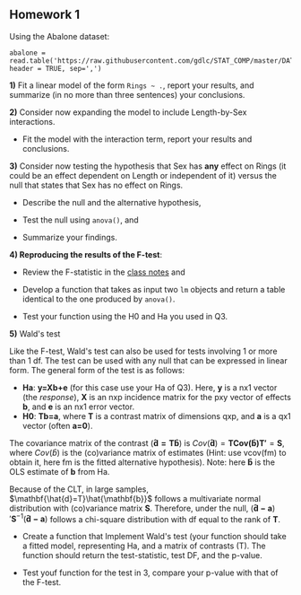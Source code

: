 
## Homework 1


Using the Abalone dataset:

```{r}
abalone = read.table('https://raw.githubusercontent.com/gdlc/STAT_COMP/master/DATA/abalone.data', header = TRUE, sep=',')
```

**1)** Fit a linear model of the form  `Rings ~ .`, report your results, and summarize (in no more than three sentences) your conclusions.


**2)** Consider now expanding the model to include Length-by-Sex interactions. 

  - Fit the model with the interaction term, report your results and conclusions.

**3)** Consider now testing the hypothesis that Sex has **any** effect on Rings (it could be an effect dependent on Length or independent of it) versus the null that states that Sex has no effect on Rings. 

  - Describe the null and the alternative hypothesis,

  - Test the null using `anova()`, and
  - Summarize your findings.

**4) Reproducing the results of the F-test**:  

  - Review the F-statistic in the [class notes](https://github.com/gdlc/STAT_COMP/blob/master/HANDOUTS/OLS.pdf) and

  - Develop a function that takes as input two `lm` objects and return a table identical to the one produced by `anova()`. 
  - Test your function using the H0 and Ha you used in Q3.

**5)** Wald's test

Like the F-test, Wald's test can also be used for tests involving 1 or more than 1 df. The test can be used with any null that can be expressed in linear form. The general form of the test is as follows:

  - **Ha**: **y=Xb+e** (for this case use your Ha of Q3). Here, **y** is a nx1 vector (the *response*), **X** is an nxp incidence matrix for the pxy vector of effects **b**, and **e** is an nx1 error vector.
  - **H0**:  **Tb=a**, where  **T** is a contrast matrix of dimensions qxp, and **a** is a qx1 vector (often **a=0**).

The covariance matrix of the contrast ($\mathbf{\hat{d}=T\hat{b}}$) is $Cov(\mathbf{\hat{d}})=\mathbf{TCov(\hat{b})T'}=\mathbf{S}$, where $Cov(\hat{b})$ is the (co)variance matrix of estimates (Hint: use vcov(fm) to obtain it, here fm is the fitted alternative hypothesis). Note: here $\mathbf{\hat{b}}$ is the OLS estimate of **b** from Ha.

Because of the CLT, in large samples, $\mathbf{\hat{d}=T}\hat{\mathbf{b}}$  follows a multivariate normal distribution with (co)variance matrix **S**. Therefore, under the null, $(\mathbf{\hat{d}-a})'\mathbf{S}^{-1}(\mathbf{\hat{d}-a})$ follows a chi-square distribution with df equal to the rank of **T**.

  - Create a function that Implement Wald's test (your function should take a fitted model, representing Ha, and a matrix of contrasts (T). The function should return the test-statistic, test DF, and the p-value.
  
   - Test youf function for the test in 3, compare your p-value with that of the F-test.
